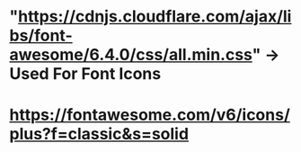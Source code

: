 # "https://cdnjs.cloudflare.com/ajax/libs/font-awesome/6.4.0/css/all.min.css" -> Used For Font Icons

# https://fontawesome.com/v6/icons/plus?f=classic&s=solid